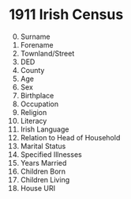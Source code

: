 # 1911 Irish Census

0. Surname
1. Forename	
2. Townland/Street
3. DED
4. County
5. Age
6. Sex
7. Birthplace
8. Occupation
9. Religion
10. Literacy	
11. Irish Language	
12. Relation to Head of Household	
13. Marital Status	
14. Specified Illnesses
15. Years Married
16. Children Born
17. Children Living
18. House URI